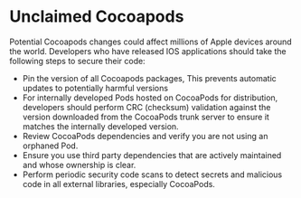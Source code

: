 
# Unclaimed Cocoapods

Potential Cocoapods changes could affect millions of Apple devices around the world.
Developers who have released IOS applications should take the following steps to secure their code:
 * Pin the version of all Cocoapods packages, This prevents automatic updates to potentially harmful versions
 * For internally developed Pods hosted on CocoaPods for distribution, developers should perform CRC (checksum) validation against the version downloaded from the CocoaPods trunk server to ensure it matches the internally developed version.
 * Review CocoaPods dependencies and verify you are not using an orphaned Pod.
 * Ensure you use third party dependencies that are actively maintained and whose ownership is clear.
 * Perform periodic security code scans to detect secrets and malicious code in all external libraries, especially CocoaPods.
